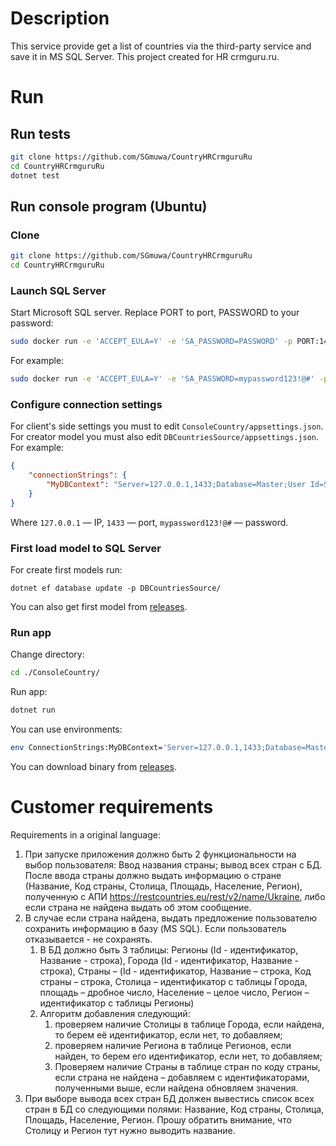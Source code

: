 # Description
This service provide get a list of countries via the third-party service and save it in MS SQL Server.
This project created for HR crmguru.ru.
# Run
## Run tests
```bash
git clone https://github.com/SGmuwa/CountryHRCrmguruRu
cd CountryHRCrmguruRu
dotnet test
```
## Run console program (Ubuntu)
### Clone
```bash
git clone https://github.com/SGmuwa/CountryHRCrmguruRu
cd CountryHRCrmguruRu
```
### Launch SQL Server
Start Microsoft SQL server. Replace PORT to port, PASSWORD to your password:
```bash
sudo docker run -e 'ACCEPT_EULA=Y' -e 'SA_PASSWORD=PASSWORD' -p PORT:1433 mcr.microsoft.com/mssql/server:2019-CU4-ubuntu-16.04
```
For example:
```bash
sudo docker run -e 'ACCEPT_EULA=Y' -e 'SA_PASSWORD=mypassword123!@#' -p 1433:1433 mcr.microsoft.com/mssql/server:2019-CU4-ubuntu-16.04
```
### Configure connection settings
For client's side settings you must to edit `ConsoleCountry/appsettings.json`. For creator model you must also edit `DBCountriesSource/appsettings.json`. For example:
```json
{
    "connectionStrings": {
        "MyDBContext": "Server=127.0.0.1,1433;Database=Master;User Id=SA;Password=mypassword123!@#;"
    }
}
```
Where `127.0.0.1` — IP, `1433` — port, `mypassword123!@#` — password.
### First load model to SQL Server
For create first models run:
```
dotnet ef database update -p DBCountriesSource/
```
You can also get first model from [releases](https://github.com/SGmuwa/CountryHRCrmguruRu/releases).
### Run app
Change directory:
```bash
cd ./ConsoleCountry/
```
Run app:
```bash
dotnet run
```
You can use environments:
```bash
env ConnectionStrings:MyDBContext='Server=127.0.0.1,1433;Database=Master;User Id=SA;Password=mypassword123!@#;' dotnet run
```
You can download binary from [releases](https://github.com/SGmuwa/CountryHRCrmguruRu/releases).
# Customer requirements
Requirements in a original language:

1. При запуске приложения должно быть 2 функциональности на выбор пользователя: Ввод названия страны; вывод всех стран с БД. После ввода страны должно выдать информацию о стране (Название, Код страны, Столица, Площадь, Население, Регион), полученную с АПИ https://restcountries.eu/rest/v2/name/Ukraine, либо если страна не найдена выдать об этом сообщение.
2. В случае если страна найдена, выдать предложение пользователю сохранить информацию в базу (MS SQL). Если пользователь отказывается - не сохранять.
    1. В БД должно быть 3 таблицы: Регионы (Id - идентификатор, Название - строка), Города (Id - идентификатор, Название - строка), Страны – (Id - идентификатор, Название – строка, Код страны – строка, Столица – идентификатор с таблицы Города, площадь – дробное число, Население – целое число, Регион – идентификатор с таблицы Регионы)
    2. Алгоритм добавления следующий:
        1. проверяем наличие Столицы в таблице Города, если найдена, то берем её идентификатор, если нет, то добавляем;
        2. проверяем наличие Региона в таблице Регионов, если найден, то берем его идентификатор, если нет, то добавляем;
        3. Проверяем наличие Страны в таблице стран по коду страны, если страна не найдена – добавляем с идентификаторами, полученными выше, если найдена обновляем значения.
3. При выборе вывода всех стран БД должен вывестись список всех стран в БД со следующими полями: Название, Код страны, Столица, Площадь, Население, Регион. Прошу обратить внимание, что Столицу и Регион тут нужно выводить название.
